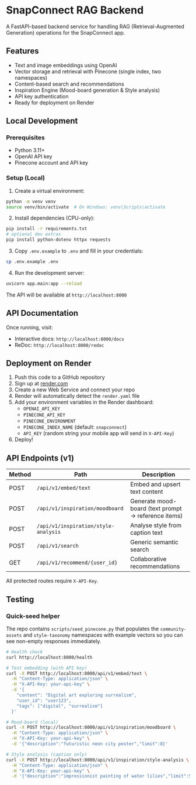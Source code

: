 # SnapConnect RAG Backend

A FastAPI-based backend service for handling RAG (Retrieval-Augmented Generation) operations for the SnapConnect app.

## Features

- Text and image embeddings using OpenAI
- Vector storage and retrieval with Pinecone (single index, two namespaces)
- Content-based search and recommendations
- Inspiration Engine (Mood-board generation & Style analysis)
- API key authentication
- Ready for deployment on Render

## Local Development

### Prerequisites

- Python 3.11+
- OpenAI API key
- Pinecone account and API key

### Setup (Local)

1. Create a virtual environment:
```bash
python -m venv venv
source venv/bin/activate  # On Windows: venv\Scripts\activate
```

2. Install dependencies (CPU-only):
```bash
pip install -r requirements.txt
# optional dev extras
pip install python-dotenv httpx requests
```

3. Copy `.env.example` to `.env` and fill in your credentials:
```bash
cp .env.example .env
```

4. Run the development server:
```bash
uvicorn app.main:app --reload
```

The API will be available at `http://localhost:8000`

## API Documentation

Once running, visit:
- Interactive docs: `http://localhost:8000/docs`
- ReDoc: `http://localhost:8000/redoc`

## Deployment on Render

1. Push this code to a GitHub repository
2. Sign up at [render.com](https://render.com)
3. Create a new Web Service and connect your repo
4. Render will automatically detect the `render.yaml` file
5. Add your environment variables in the Render dashboard:
   - `OPENAI_API_KEY`
   - `PINECONE_API_KEY`
   - `PINECONE_ENVIRONMENT`
   - `PINECONE_INDEX_NAME` (default: `snapconnect`)
   - `API_KEY` (random string your mobile app will send in `X-API-Key`)
6. Deploy!

## API Endpoints (v1)

| Method | Path | Description |
|--------|------|-------------|
| POST | `/api/v1/embed/text` | Embed and upsert text content |
| POST | `/api/v1/inspiration/moodboard` | Generate mood-board (text prompt → reference items) |
| POST | `/api/v1/inspiration/style-analysis` | Analyse style from caption text |
| POST | `/api/v1/search` | Generic semantic search |
| GET  | `/api/v1/recommend/{user_id}` | Collaborative recommendations |

All protected routes require `X-API-Key`.

## Testing

### Quick-seed helper

The repo contains `scripts/seed_pinecone.py` that populates the
`community-assets` and `style-taxonomy` namespaces with example vectors
so you can see non-empty responses immediately.

```bash
# Health check
curl http://localhost:8000/health

# Test embedding (with API key)
curl -X POST http://localhost:8000/api/v1/embed/text \
  -H "Content-Type: application/json" \
  -H "X-API-Key: your-api-key" \
  -d '{
    "content": "Digital art exploring surrealism",
    "user_id": "user123",
    "tags": ["digital", "surrealism"]
  }'

# Mood-board (local)
curl -X POST http://localhost:8000/api/v1/inspiration/moodboard \
  -H "Content-Type: application/json" \
  -H "X-API-Key: your-api-key" \
  -d '{"description":"futuristic neon city poster","limit":8}'

# Style analysis (caption only)
curl -X POST http://localhost:8000/api/v1/inspiration/style-analysis \
  -H "Content-Type: application/json" \
  -H "X-API-Key: your-api-key" \
  -d '{"description":"impressionist painting of water lilies","limit":5}'
``` 